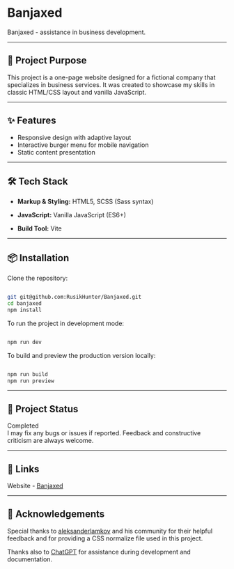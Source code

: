 # Banjaxed

Banjaxed - assistance in business development.

---

## 🛒 Project Purpose

This project is a one-page website designed for a fictional company that specializes in business services. It was created to showcase my skills in classic HTML/CSS layout and vanilla JavaScript.

---

## ✨ Features

- Responsive design with adaptive layout
- Interactive burger menu for mobile navigation
- Static content presentation

---

## 🛠️ Tech Stack

- **Markup & Styling:** HTML5, SCSS (Sass syntax)

- **JavaScript:** Vanilla JavaScript (ES6+)

- **Build Tool:** Vite

---

## 📦 Installation

Clone the repository:

```bash

git git@github.com:RusikHunter/Banjaxed.git
cd banjaxed
npm install
```

To run the project in development mode:

```bash

npm run dev
```

To build and preview the production version locally:

```bash

npm run build
npm run preview
```

---

## 🚀 Project Status

Completed  
I may fix any bugs or issues if reported. Feedback and constructive criticism are always welcome.

---

## 📎 Links

Website - [Banjaxed](https://banjaxedd.vercel.app/)

---

## 🙏 Acknowledgements

Special thanks to [aleksanderlamkov](https://github.com/aleksanderlamkov) and his community for their helpful feedback and for providing a CSS normalize file used in this project.

Thanks also to [ChatGPT](https://openai.com/chatgpt) for assistance during development and documentation.

